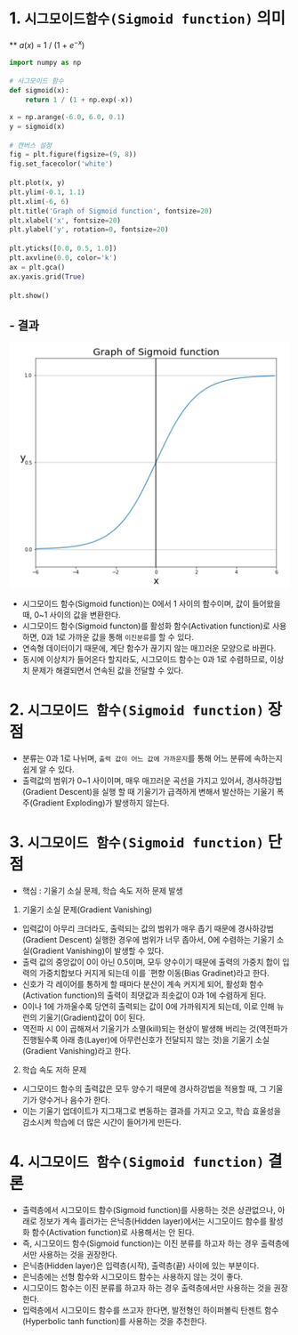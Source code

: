 # 1. `시그모이드함수(Sigmoid function)` 의미
**  $a(x)$ = 1 / (1 + $e^{-x}$)

```python
import numpy as np

# 시그모이드 함수
def sigmoid(x):
    return 1 / (1 + np.exp(-x))
```

```python
x = np.arange(-6.0, 6.0, 0.1)
y = sigmoid(x)

# 캔버스 설정
fig = plt.figure(figsize=(9, 8))
fig.set_facecolor('white')

plt.plot(x, y)
plt.ylim(-0.1, 1.1)
plt.xlim(-6, 6)
plt.title('Graph of Sigmoid function', fontsize=20)
plt.xlabel('x', fontsize=20)
plt.ylabel('y', rotation=0, fontsize=20)

plt.yticks([0.0, 0.5, 1.0])
plt.axvline(0.0, color='k')
ax = plt.gca()
ax.yaxis.grid(True)

plt.show()
```
## - 결과

![alt text](./Picture/Sigmoid_function.png)

- 시그모이드 함수(Sigmoid function)는 0에서 1 사이의 함수이며, 값이 들어왔을 때, 0~1 사이의 값을 변환한다.
- 시그모이드 함수(Sigmoid functon)를 활성화 함수(Activation function)로 사용하면, 0과 1로 가까운 값을 통해 `이진분류`를 할 수 있다.
- 연속형 데이터이기 때문에, 계단 함수가 끊기지 않는 매끄러운 모양으로 바뀐다.
- 동시에 이상치가 들어온다 할지라도, 시그모이드 함수는 0과 1로 수렴하므로, 이상치 문제가 해결되면서 연속된 값을 전달할 수 있다.

# 2.  `시그모이드 함수(Sigmoid function)` 장점

- 분류는 0과 1로 나뉘며, `출력 값이 어느 값에 가까운지`를 통해 어느 분류에 속하는지 쉽게 알 수 있다.
- 출력값의 범위가 0~1 사이이며, 매우 매끄러운 곡선을 가지고 있어서, 경사하강법(Gradient Descent)을 실행 할 때 기울기가 급격하게 변해서 발산하는 기울기 폭주(Gradient Exploding)가 발생하지 않는다.

# 3. `시그모이드 함수(Sigmoid function)` 단점

- 핵심 : 기울기 소실 문제, 학습 속도 저하 문제 발생

1. 기울기 소실 문제(Gradient Vanishing)

- 입력값이 아무리 크더라도, 출력되는 값의 범위가 매우 좁기 때문에 경사하강법(Gradient Descent) 실행한 경우에 범위가 너무 좁아서, 0에 수렴하는 기울기 소실(Gradient Vanishing)이 발생할 수 있다.
- 출력 값의 중앙값이 0이 아닌 0.5이며, 모두 양수이기 때문에 출력의 가중치 합이 입력의 가중치합보다 커지게 되는데 이를 `편향 이동(Bias Gradinet)라고 한다.
- 신호가 각 레이어를 통하게 할 때마다 분산이 계속 커지게 되어, 활성화 함수(Activation function)의 출력이 최댓값과 최솟값이 0과 1에 수렴하게 된다.
- 0이나 1에 가까울수록 당연히 출력되는 값이 0에 가까워지게 되는데, 이로 인해 뉴런의 기울기(Gradient)값이 0이 된다.
- 역전파 시 0이 곱해져서 기울기가 소멸(kill)되는 현상이 발생해 버리는 것(역전파가 진행될수록 아래 층(Layer)에 아무런신호가 전달되지 않는 것)을 기울기 소실(Gradient Vanishing)라고 한다.

2. 학습 속도 저하 문제
- 시그모이드 함수의 출력값은 모두 양수기 때문에 경사하강법을 적용할 때, 그 기울기가 양수거나 음수가 한다.
- 이는 기울기 업데이트가 지그재그로 변동하는 결과를 가지고 오고, 학습 효울성을 감소시켜 학습에 더 많은 시간이 들어가게 만든다.

# 4. `시그모이드 함수(Sigmoid function)` 결론
- 출력층에서 시그모이드 함수(Sigmoid function)를 사용하는 것은 상관없으나, 아래로 정보가 계속 흘러가는 은닉층(Hidden layer)에서는 시그모이드 함수를 활성화 함수(Activation function)로 사용해서는 안 된다.
- 즉, 시그모이드 함수(Sigmoid function)는 이진 분류를 하고자 하는 경우 출력층에서만 사용하는 것을 권장한다.
- 은닉층(Hidden layer)은 입력층(시작), 출력층(끝) 사이에 있는 부분이다.
- 은닉층에는 선형 함수와 시그모이드 함수는 사용하지 않는 것이 좋다.
- 시그모이드 함수는 이진 분류를 하고자 하는 경우 출력층에서만 사용하는 것을 권장한다.
- 입력층에서 시그모이드 함수를 쓰고자 한다면, 발전형인 하이퍼볼릭 탄젠트 함수(Hyperbolic tanh function)를 사용하는 것을 추천한다.